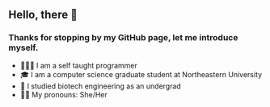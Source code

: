 ## Hello, there 👋

### Thanks for stopping by my GitHub page, let me introduce myself.

- 👩🏻‍💻  I am a self taught programmer
- 🎓  I am a computer science graduate student at Northeastern University 
- 🧬  I studied biotech engineering as an undergrad
- 👩🏻  My pronouns: She/Her

